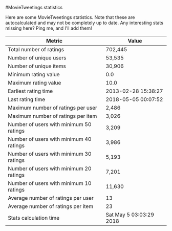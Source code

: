 #MovieTweetings statistics

Here are some MovieTweetings statistics. Note that these are autocalculated and may not be completely up to date. Any interesting stats missing here? Ping me, and I'll add them!

Metric | Value
--- | ---
Total number of ratings                 | 702,445
Number of unique users                  | 53,535
Number of unique items                  | 30,906
Minimum rating value                    | 0.0
Maximum rating value                    | 10.0
Earliest rating time                    | 2013-02-28 15:38:27
Last rating time                        | 2018-05-05 00:07:52
Maximum number of ratings per user      | 2,486
Maximum number of ratings per item      | 3,026
Number of users with minimum 50 ratings | 3,209
Number of users with minimum 40 ratings | 3,986
Number of users with minimum 30 ratings | 5,193
Number of users with minimum 20 ratings | 7,201
Number of users with minimum 10 ratings | 11,630
Average number of ratings per user      | 13
Average number of ratings per item      | 23
Stats calculation time                  | Sat May  5 03:03:29 2018

